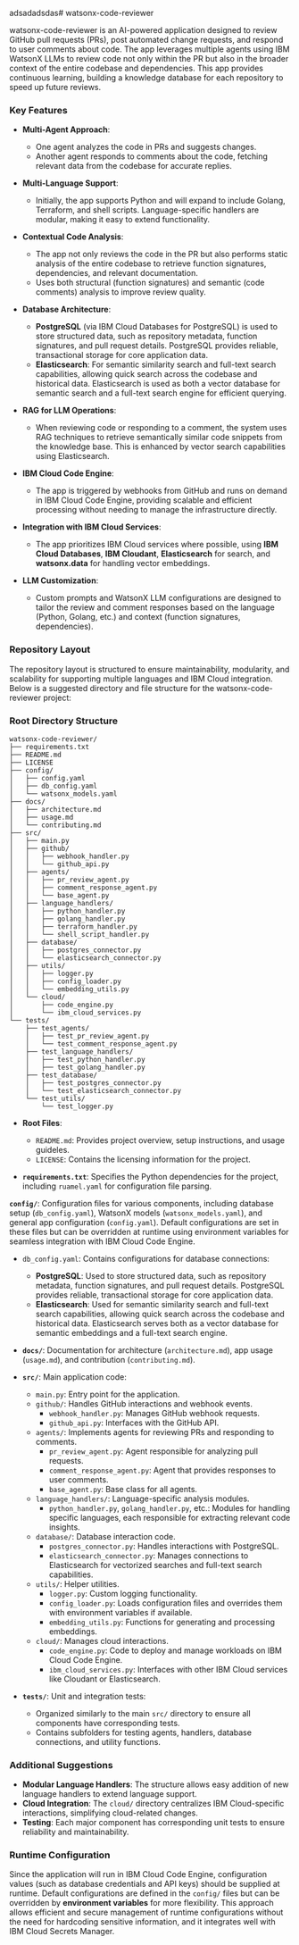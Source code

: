 adsadadsdas# watsonx-code-reviewer

watsonx-code-reviewer is an AI-powered application designed to review GitHub pull requests (PRs), post automated change requests, and respond to user comments about code. The app leverages multiple agents using IBM WatsonX LLMs to review code not only within the PR but also in the broader context of the entire codebase and dependencies. This app provides continuous learning, building a knowledge database for each repository to speed up future reviews.

### Key Features

- **Multi-Agent Approach**:
    - One agent analyzes the code in PRs and suggests changes.
    - Another agent responds to comments about the code, fetching relevant data from the codebase for accurate replies.

- **Multi-Language Support**:
    - Initially, the app supports Python and will expand to include Golang, Terraform, and shell scripts. Language-specific handlers are modular, making it easy to extend functionality.

- **Contextual Code Analysis**:
    - The app not only reviews the code in the PR but also performs static analysis of the entire codebase to retrieve function signatures, dependencies, and relevant documentation.
    - Uses both structural (function signatures) and semantic (code comments) analysis to improve review quality.

- **Database Architecture**:
    - **PostgreSQL** (via IBM Cloud Databases for PostgreSQL) is used to store structured data, such as repository metadata, function signatures, and pull request details. PostgreSQL provides reliable, transactional storage for core application data.
    - **Elasticsearch**: For semantic similarity search and full-text search capabilities, allowing quick search across the codebase and historical data. Elasticsearch is used as both a vector database for semantic search and a full-text search engine for efficient querying.

- **RAG for LLM Operations**:
    - When reviewing code or responding to a comment, the system uses RAG techniques to retrieve semantically similar code snippets from the knowledge base. This is enhanced by vector search capabilities using Elasticsearch.

- **IBM Cloud Code Engine**:
    - The app is triggered by webhooks from GitHub and runs on demand in IBM Cloud Code Engine, providing scalable and efficient processing without needing to manage the infrastructure directly.

- **Integration with IBM Cloud Services**:
    - The app prioritizes IBM Cloud services where possible, using **IBM Cloud Databases**, **IBM Cloudant**, **Elasticsearch** for search, and **watsonx.data** for handling vector embeddings.

- **LLM Customization**:
    - Custom prompts and WatsonX LLM configurations are designed to tailor the review and comment responses based on the language (Python, Golang, etc.) and context (function signatures, dependencies).

### Repository Layout

The repository layout is structured to ensure maintainability, modularity, and scalability for supporting multiple languages and IBM Cloud integration. Below is a suggested directory and file structure for the watsonx-code-reviewer project:

### Root Directory Structure

```plaintext
watsonx-code-reviewer/
├── requirements.txt
├── README.md
├── LICENSE
├── config/
│   ├── config.yaml
│   ├── db_config.yaml
│   └── watsonx_models.yaml
├── docs/
│   ├── architecture.md
│   ├── usage.md
│   └── contributing.md
├── src/
│   ├── main.py
│   ├── github/
│   │   ├── webhook_handler.py
│   │   └── github_api.py
│   ├── agents/
│   │   ├── pr_review_agent.py
│   │   ├── comment_response_agent.py
│   │   └── base_agent.py
│   ├── language_handlers/
│   │   ├── python_handler.py
│   │   ├── golang_handler.py
│   │   ├── terraform_handler.py
│   │   └── shell_script_handler.py
│   ├── database/
│   │   ├── postgres_connector.py
│   │   └── elasticsearch_connector.py
│   ├── utils/
│   │   ├── logger.py
│   │   ├── config_loader.py
│   │   └── embedding_utils.py
│   └── cloud/
│       ├── code_engine.py
│       └── ibm_cloud_services.py
└── tests/
    ├── test_agents/
    │   ├── test_pr_review_agent.py
    │   └── test_comment_response_agent.py
    ├── test_language_handlers/
    │   ├── test_python_handler.py
    │   ├── test_golang_handler.py
    ├── test_database/
    │   ├── test_postgres_connector.py
    │   └── test_elasticsearch_connector.py
    └── test_utils/
        └── test_logger.py
```

- **Root Files**:
    - `README.md`: Provides project overview, setup instructions, and usage guideles.
    - `LICENSE`: Contains the licensing information for the project.

- **`requirements.txt`**: Specifies the Python dependencies for the project, including `ruamel.yaml` for configuration file parsing.

**`config/`**: Configuration files for various components, including database setup (`db_config.yaml`), WatsonX models (`watsonx_models.yaml`), and general app configuration (`config.yaml`). Default configurations are set in these files but can be overridden at runtime using environment variables for seamless integration with IBM Cloud Code Engine.

- `db_config.yaml`: Contains configurations for database connections:
    - **PostgreSQL**: Used to store structured data, such as repository metadata, function signatures, and pull request details. PostgreSQL provides reliable, transactional storage for core application data.
    - **Elasticsearch**: Used for semantic similarity search and full-text search capabilities, allowing quick search across the codebase and historical data. Elasticsearch serves both as a vector database for semantic embeddings and a full-text search engine.

- **`docs/`**: Documentation for architecture (`architecture.md`), app usage (`usage.md`), and contribution (`contributing.md`).

- **`src/`**: Main application code:
    - `main.py`: Entry point for the application.
    - `github/`: Handles GitHub interactions and webhook events.
        - `webhook_handler.py`: Manages GitHub webhook requests.
        - `github_api.py`: Interfaces with the GitHub API.
    - `agents/`: Implements agents for reviewing PRs and responding to comments.
        - `pr_review_agent.py`: Agent responsible for analyzing pull requests.
        - `comment_response_agent.py`: Agent that provides responses to user comments.
        - `base_agent.py`: Base class for all agents.
    - `language_handlers/`: Language-specific analysis modules.
        - `python_handler.py`, `golang_handler.py`, etc.: Modules for handling specific languages, each responsible for extracting relevant code insights.
    - `database/`: Database interaction code.
        - `postgres_connector.py`: Handles interactions with PostgreSQL.
        - `elasticsearch_connector.py`: Manages connections to Elasticsearch for vectorized searches and full-text search capabilities.
    - `utils/`: Helper utilities.
        - `logger.py`: Custom logging functionality.
        - `config_loader.py`: Loads configuration files and overrides them with environment variables if available.
        - `embedding_utils.py`: Functions for generating and processing embeddings.
    - `cloud/`: Manages cloud interactions.
        - `code_engine.py`: Code to deploy and manage workloads on IBM Cloud Code Engine.
        - `ibm_cloud_services.py`: Interfaces with other IBM Cloud services like Cloudant or Elasticsearch.

- **`tests/`**: Unit and integration tests:
    - Organized similarly to the main `src/` directory to ensure all components have corresponding tests.
    - Contains subfolders for testing agents, handlers, database connections, and utility functions.

### Additional Suggestions
- **Modular Language Handlers**: The structure allows easy addition of new language handlers to extend language support.
- **Cloud Integration**: The `cloud/` directory centralizes IBM Cloud-specific interactions, simplifying cloud-related changes.
- **Testing**: Each major component has corresponding unit tests to ensure reliability and maintainability.

### Runtime Configuration
Since the application will run in IBM Cloud Code Engine, configuration values (such as database credentials and API keys) should be supplied at runtime. Default configurations are defined in the `config/` files but can be overridden by **environment variables** for more flexibility. This approach allows efficient and secure management of runtime configurations without the need for hardcoding sensitive information, and it integrates well with IBM Cloud Secrets Manager.

